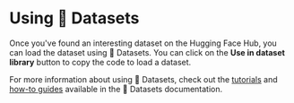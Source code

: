 # Using 🤗 Datasets

Once you've found an interesting dataset on the Hugging Face Hub, you can load the dataset using 🤗 Datasets. You can click on the **Use in dataset library** button to copy the code to load a dataset.

For more information about using 🤗 Datasets, check out the [tutorials](https://huggingface.co/docs/datasets/tutorial) and [how-to guides](https://huggingface.co/docs/datasets/how_to) available in the 🤗 Datasets documentation.
